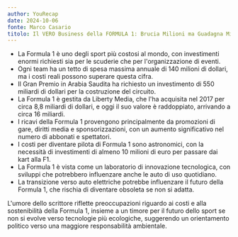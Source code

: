 ```yaml
---
author: YouRecap
date: 2024-10-06
fonte: Marco Casario
titolo: Il VERO Business della FORMULA 1: Brucia Milioni ma Guadagna Miliardi
---
```


- La Formula 1 è uno degli sport più costosi al mondo, con investimenti enormi richiesti sia per le scuderie che per l'organizzazione di eventi.
- Ogni team ha un tetto di spesa massima annuale di 140 milioni di dollari, ma i costi reali possono superare questa cifra.
- Il Gran Premio in Arabia Saudita ha richiesto un investimento di 550 miliardi di dollari per la costruzione del circuito.
- La Formula 1 è gestita da Liberty Media, che l'ha acquisita nel 2017 per circa 8,8 miliardi di dollari, e oggi il suo valore è raddoppiato, arrivando a circa 16 miliardi.
- I ricavi della Formula 1 provengono principalmente da promozioni di gare, diritti media e sponsorizzazioni, con un aumento significativo nel numero di abbonati e spettatori.
- I costi per diventare pilota di Formula 1 sono astronomici, con la necessità di investimenti di almeno 10 milioni di euro per passare dai kart alla F1.
- La Formula 1 è vista come un laboratorio di innovazione tecnologica, con sviluppi che potrebbero influenzare anche le auto di uso quotidiano.
- La transizione verso auto elettriche potrebbe influenzare il futuro della Formula 1, che rischia di diventare obsoleta se non si adatta.

L'umore dello scrittore riflette preoccupazioni riguardo ai costi e alla sostenibilità della Formula 1, insieme a un timore per il futuro dello sport se non si evolve verso tecnologie più ecologiche, suggerendo un orientamento politico verso una maggiore responsabilità ambientale.
